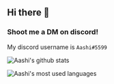 ## Hi there 👋
### Shoot me a DM on discord!
My discord username is `Aashi#5599`

![Aashi's github stats](https://github-readme-stats.vercel.app/api?username=Aashiunni123&show_icons=true&theme=tokyonight)

![Aashi's most used languages](https://github-readme-stats.vercel.app/api/top-langs/?username=Aashiunni123&show_icons=true&theme=tokyonight)
